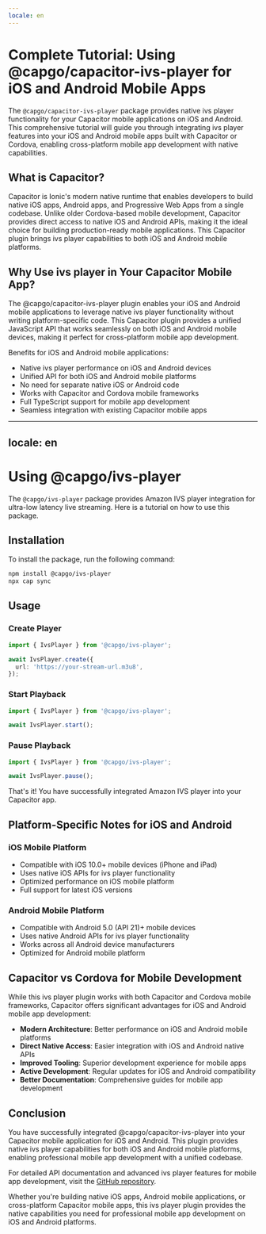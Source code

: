 ```yaml
---
locale: en
---
```


# Complete Tutorial: Using @capgo/capacitor-ivs-player for iOS and Android Mobile Apps

The `@capgo/capacitor-ivs-player` package provides native ivs player functionality for your Capacitor mobile applications on iOS and Android. This comprehensive tutorial will guide you through integrating ivs player features into your iOS and Android mobile apps built with Capacitor or Cordova, enabling cross-platform mobile app development with native capabilities.

## What is Capacitor?

Capacitor is Ionic's modern native runtime that enables developers to build native iOS apps, Android apps, and Progressive Web Apps from a single codebase. Unlike older Cordova-based mobile development, Capacitor provides direct access to native iOS and Android APIs, making it the ideal choice for building production-ready mobile applications. This Capacitor plugin brings ivs player capabilities to both iOS and Android mobile platforms.

## Why Use ivs player in Your Capacitor Mobile App?

The @capgo/capacitor-ivs-player plugin enables your iOS and Android mobile applications to leverage native ivs player functionality without writing platform-specific code. This Capacitor plugin provides a unified JavaScript API that works seamlessly on both iOS and Android mobile devices, making it perfect for cross-platform mobile app development.

Benefits for iOS and Android mobile applications:
- Native ivs player performance on iOS and Android devices
- Unified API for both iOS and Android mobile platforms
- No need for separate native iOS or Android code
- Works with Capacitor and Cordova mobile frameworks
- Full TypeScript support for mobile app development
- Seamless integration with existing Capacitor mobile apps

---
locale: en
---
# Using @capgo/ivs-player

The `@capgo/ivs-player` package provides Amazon IVS player integration for ultra-low latency live streaming. Here is a tutorial on how to use this package.

## Installation

To install the package, run the following command:

```bash
npm install @capgo/ivs-player
npx cap sync
```

## Usage

### Create Player

```typescript
import { IvsPlayer } from '@capgo/ivs-player';

await IvsPlayer.create({
  url: 'https://your-stream-url.m3u8',
});
```

### Start Playback

```typescript
import { IvsPlayer } from '@capgo/ivs-player';

await IvsPlayer.start();
```

### Pause Playback

```typescript
import { IvsPlayer } from '@capgo/ivs-player';

await IvsPlayer.pause();
```

That's it! You have successfully integrated Amazon IVS player into your Capacitor app.

## Platform-Specific Notes for iOS and Android

### iOS Mobile Platform

- Compatible with iOS 10.0+ mobile devices (iPhone and iPad)
- Uses native iOS APIs for ivs player functionality
- Optimized performance on iOS mobile platform
- Full support for latest iOS versions

### Android Mobile Platform

- Compatible with Android 5.0 (API 21)+ mobile devices
- Uses native Android APIs for ivs player functionality
- Works across all Android device manufacturers
- Optimized for Android mobile platform

## Capacitor vs Cordova for Mobile Development

While this ivs player plugin works with both Capacitor and Cordova mobile frameworks, Capacitor offers significant advantages for iOS and Android mobile app development:

- **Modern Architecture**: Better performance on iOS and Android mobile platforms
- **Direct Native Access**: Easier integration with iOS and Android native APIs
- **Improved Tooling**: Superior development experience for mobile apps
- **Active Development**: Regular updates for iOS and Android compatibility
- **Better Documentation**: Comprehensive guides for mobile app development

## Conclusion

You have successfully integrated @capgo/capacitor-ivs-player into your Capacitor mobile application for iOS and Android. This plugin provides native ivs player capabilities for both iOS and Android mobile platforms, enabling professional mobile app development with a unified codebase.

For detailed API documentation and advanced ivs player features for mobile app development, visit the [GitHub repository](https://github.com/Cap-go/capacitor-ivs-player).

Whether you're building native iOS apps, Android mobile applications, or cross-platform Capacitor mobile apps, this ivs player plugin provides the native capabilities you need for professional mobile app development on iOS and Android platforms.
